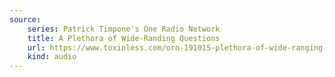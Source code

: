 ```yaml
---
source:
    series: Patrick Timpone's One Radio Network
    title: A Plethora of Wide-Randing Questions
    url: https://www.toxinless.com/orn-191015-plethora-of-wide-ranging-questions.mp3
    kind: audio
---
```

